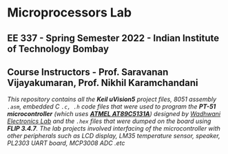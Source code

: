 # Microprocessors Lab

## EE 337 - Spring Semester 2022 - Indian Institute of Technology Bombay

## Course Instructors - Prof. Saravanan Vijayakumaran, Prof. Nikhil Karamchandani

*This repository contains all the **Keil uVision5** project files, 8051 assembly `.asm`, embedded C `.c, .h` code files that were used to program the **PT-51 microcontroller** (which uses [**ATMEL AT89C5131A**](https://www.keil.com/dd/chip/3533.htm)) designed by [Wadhwani Electronics Lab](https://www.ee.iitb.ac.in/~wel_iitb/) and the `.hex` files that were dumped on the board using **FLIP 3.4.7**. The lab projects involved interfacing of the microcontroller with other peripherals such as LCD display, LM35 temperature sensor, speaker, PL2303 UART board, MCP3008 ADC .etc*

